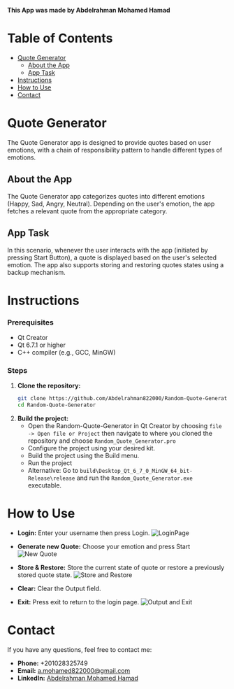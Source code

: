 **This App was made by Abdelrahman Mohamed Hamad**

# Table of Contents
- [Quote Generator](#quote-generator)
  - [About the App](#about-the-app)
  - [App Task](#app-task)
- [Instructions](#instructions)
- [How to Use](#how-to-use)
- [Contact](#contact)

# Quote Generator

The Quote Generator app is designed to provide quotes based on user emotions, with a chain of responsibility pattern to handle different types of emotions.

## About the App

The Quote Generator app categorizes quotes into different emotions (Happy, Sad, Angry, Neutral). Depending on the user's emotion, the app fetches a relevant quote from the appropriate category. 

## App Task

In this scenario, whenever the user interacts with the app (initiated by pressing Start Button), a quote is displayed based on the user's selected emotion. The app also supports storing and restoring quotes states using a backup mechanism.

# Instructions

### Prerequisites

- Qt Creator
- Qt 6.7.1 or higher
- C++ compiler (e.g., GCC, MinGW)

### Steps

1. **Clone the repository:**
    ```bash
    git clone https://github.com/Abdelrahman822000/Random-Quote-Generator.git
    cd Random-Quote-Generator
    ```
2. **Build the project:**
    - Open the Random-Quote-Generator in Qt Creator by choosing `file -> Open file or Project` then navigate to where you cloned the repository and choose `Random_Quote_Generator.pro`
    - Configure the project using your desired kit.
    - Build the project using the Build menu.
    - Run the project
    - Alternative: Go to `build\Desktop_Qt_6_7_0_MinGW_64_bit-Release\release` and run the `Random_Quote_Generator.exe` executable.

# How to Use

- **Login:** Enter your username then press Login. ![LoginPage](https://github.com/user-attachments/assets/b8933589-9a94-4766-a06b-f4c5755197a0)

- **Generate new Quote:** Choose your emotion and press Start![New Quote](https://github.com/user-attachments/assets/4af9418b-5a28-4546-ac8a-8d104bdcfdd4)

- **Store & Restore:** Store the current state of quote or restore a previously stored quote state. ![Store and Restore](https://github.com/user-attachments/assets/76ac1b01-9460-4381-bee8-30d2019c95f0)

- **Clear:** Clear the Output field.
- **Exit:** Press exit to return to the login page. ![Output and Exit](https://github.com/user-attachments/assets/48725e3e-9232-4f98-b7e5-56a7e0eaac2b)


# Contact

If you have any questions, feel free to contact me:
- **Phone:** +201028325749
- **Email:** a.mohamed822000@gmail.com
- **LinkedIn:** [Abdelrahman Mohamed Hamad](https://www.linkedin.com/in/abdelrahman-mohamed-a1956b247/)
